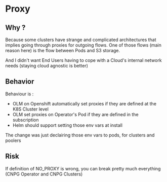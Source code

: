 # Proxy

## Why ?

Because some clusters have strange and complicated architectures that implies going through proxies for outgoing flows.
One of those flows (main reason here) is the flow between Pods and S3 storage.

And I didn't want End Users having to cope with a Cloud's internal network needs (staying cloud agnostic is better)

## Behavior

Behaviour is :

- OLM on Openshift automatically set proxies if they are defined at the K8S Cluster level
- OLM set proxies on Operator's Pod if they are defined in the subscription
- Helm should support setting those env vars at install

The change was just declairing those env vars to pods, for clusters and poolers

## Risk

If definition of NO_PROXY is wrong, you can break pretty much everything (CNPG Operator and CNPG Clusters)
